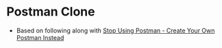 # Postman Clone

- Based on following along with [Stop Using Postman - Create Your Own Postman Instead](https://youtu.be/qQR0mfFGRmo?si=_efKcsnbeXTQKoWH)